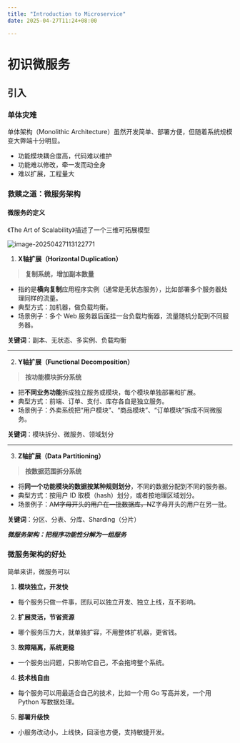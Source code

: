 ```yaml
---
title: "Introduction to Microservice"
date: 2025-04-27T11:24+08:00

---
```


# 初识微服务

## 引入

### 单体灾难

单体架构（Monolithic Architecture）虽然开发简单、部署方便，但随着系统规模变大弊端十分明显。

* 功能模块耦合度高，代码难以维护
* 功能难以修改，牵一发而动全身
* 难以扩展，工程量大

### 救赎之道：微服务架构

#### 微服务的定义

《The Art of Scalability》描述了一个三维可拓展模型

![image-20250427113122771](C:\Users\17863\AppData\Roaming\Typora\typora-user-images\image-20250427113122771.png)



1. **X轴扩展（Horizontal Duplication）**

> **复制系统，增加副本数量**

- 指的是**横向复制**应用程序实例（通常是无状态服务），比如部署多个服务器处理同样的流量。
- 典型方式：加机器，做负载均衡。
- 场景例子：多个 Web 服务器后面挂一台负载均衡器，流量随机分配到不同服务器。

**关键词**：副本、无状态、多实例、负载均衡

------

2. **Y轴扩展（Functional Decomposition）**

> **按功能模块拆分系统**

- 把**不同业务功能**拆成独立服务或模块，每个模块单独部署和扩展。
- 典型方式：前端、订单、支付、库存各自是独立服务。
- 场景例子：外卖系统把“用户模块”、“商品模块”、“订单模块”拆成不同微服务。

**关键词**：模块拆分、微服务、领域划分

------

3. **Z轴扩展（Data Partitioning）**

> **按数据范围拆分系统**

- 将**同一个功能模块的数据按某种规则划分**，不同的数据分配到不同的服务器。
- 典型方式：按用户 ID 取模（hash）划分，或者按地理区域划分。
- 场景例子：A~~M字母开头的用户在一批数据库，N~~Z字母开头的用户在另一批。

**关键词**：分区、分表、分库、Sharding（分片）

***微服务架构：把程序功能性分解为一组服务***

### 微服务架构的好处

简单来讲，微服务可以

1. **模块独立，开发快**

- 每个服务只做一件事，团队可以独立开发、独立上线，互不影响。

2. **扩展灵活，节省资源**

- 哪个服务压力大，就单独扩容，不用整体扩机器，更省钱。

3. **故障隔离，系统更稳**

- 一个服务出问题，只影响它自己，不会拖垮整个系统。

4. **技术栈自由**

- 每个服务可以用最适合自己的技术，比如一个用 Go 写高并发，一个用 Python 写数据处理。

5. **部署升级快**

- 小服务改动小，上线快，回滚也方便，支持敏捷开发。